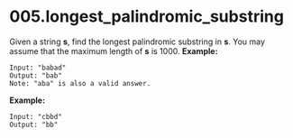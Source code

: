 # 005.longest_palindromic_substring

Given a string **s**, find the longest palindromic substring in **s**. You may assume that the maximum length of **s** is 1000.
**Example:**
```
Input: "babad"
Output: "bab"
Note: "aba" is also a valid answer.
```
**Example:**
```
Input: "cbbd"
Output: "bb"
```
